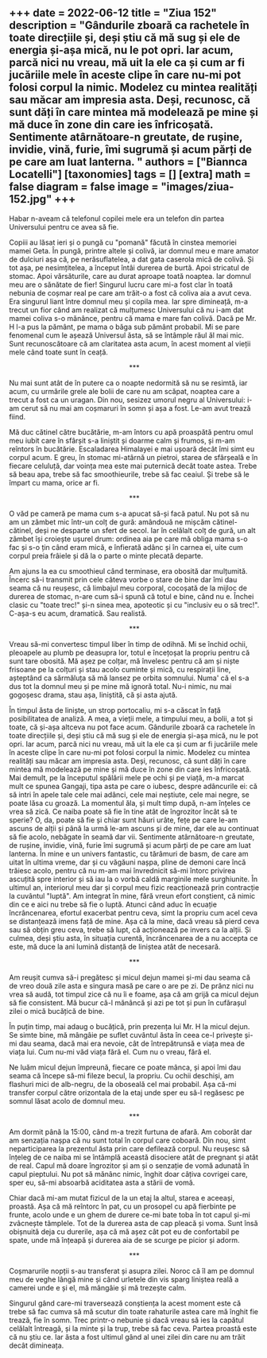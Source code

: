 
+++
date = 2022-06-12
title = "Ziua 152"
description = "Gândurile zboară ca rachetele în toate direcțiile și, deși știu că mă sug și ele de energia și-așa mică, nu le pot opri. Iar acum, parcă nici nu vreau, mă uit la ele ca și cum ar fi jucăriile mele în aceste clipe în care nu-mi pot folosi corpul la nimic. Modelez cu mintea realități sau măcar am impresia asta. Deși, recunosc, că sunt dăți în care mintea mă modelează pe mine și mă duce în zone din care ies înfricoșată. Sentimente atârnătoare-n greutate, de rușine, invidie, vină, furie, îmi sugrumă și acum părți de pe care am luat lanterna. "
authors = ["Biannca Locatelli"]
[taxonomies]
tags = []
[extra]
math = false
diagram = false
image = "images/ziua-152.jpg"
+++
---

Habar n-aveam că telefonul copilei mele era un telefon din partea Universului pentru ce avea să fie.

Copiii au lăsat ieri și o pungă cu "pomană" făcută în cinstea memoriei mamei Geta. În pungă, printre altele și colivă, iar domnul meu e mare amator de dulciuri așa că, pe nerăsuflatelea, a dat gata caserola mică de colivă. Și tot așa, pe nesimțitelea, a început întâi durerea de burtă. Apoi stricatul de stomac. Apoi vărsăturile, care au durat aproape toată noaptea. Iar domnul meu are o sănătate de fier! Singurul lucru care mi-a fost clar în toată nebunia de coșmar real pe care am trăit-o a fost că coliva aia a avut ceva. Era singurul liant între domnul meu și copila mea. Iar spre dimineață, m-a trecut un fior când am realizat că mulțumesc Universului că nu i-am dat mamei coliva s-o mănânce, pentru că mama e mare fan colivă. Dacă pe Mr. H l-a pus la pământ, pe mama o băga sub pământ probabil. Mi se pare fenomenal cum le așează Universul ăsta, să se întâmple răul ăl mai mic. Sunt recunoscătoare că am claritatea asta acum, în acest moment al vieții mele când toate sunt în ceață.

<p style="text-align: center;">***</p>

Nu mai sunt atât de în putere ca o noapte nedormită să nu se resimtă, iar acum, cu urmările grele ale bolii de care nu am scăpat, noaptea care a trecut a fost ca un uragan. Din nou, sesizez umorul negru al Universului: i-am cerut să nu mai am coșmaruri în somn și așa a fost. Le-am avut trează fiind.

Mă duc cătinel către bucătărie, m-am întors cu apă proaspătă pentru omul meu iubit care în sfârșit s-a liniștit și doarme calm și frumos, și m-am reîntors în bucătărie. Escaladarea Himalayei e mai ușoară decât îmi simt eu corpul acum. E greu, în stomac mi-atârnă un pietroi, starea de sfârșeală e în fiecare celuluță, dar voința mea este mai puternică decât toate astea. Trebe să beau apa, trebe să fac smoothieurile, trebe să fac ceaiul. Și trebe să le împart cu mama, orice ar fi.

<p style="text-align: center;">***</p>

O văd pe cameră pe mama cum s-a apucat să-și facă patul. Nu pot să nu am un zâmbet mic într-un colț de gură: amândouă ne mișcăm cătinel-cătinel, deși ne desparte un sfert de secol. Iar în celălalt colț de gură, un alt zâmbet își croiește ușurel drum: ordinea aia pe care mă obliga mama s-o fac și s-o țin când eram mică, e înfierată adânc și în carnea ei, uite cum corpul preia frâiele și dă la o parte o minte plecată departe.

Am ajuns la ea cu smoothieul când terminase, era obosită dar mulțumită. Încerc să-i transmit prin cele câteva vorbe o stare de bine dar îmi dau seama că nu reușesc, că limbajul meu corporal, cocoșată de la mijloc de durerea de stomac, n-are cum să-i spună că totul e bine, când nu e. Închei clasic cu "toate trec!" și-n sinea mea, apoteotic și cu "inclusiv eu o să trec!". C-așa-s eu acum, dramatică. Sau realistă.

<p style="text-align: center;">***</p>

Vreau să-mi convertesc timpul liber în timp de odihnă. Mi se închid ochii, pleoapele au plumb pe deasupra lor, totul e încețoșat la propriu pentru că sunt tare obosită. Mă așez pe colțar, mă învelesc pentru că am și niște frisoane pe la colțuri și stau acolo cuminte și mică, cu respirații line, așteptând ca sărmăluța să mă lansez pe orbita somnului. Numa' că el s-a dus tot la domnul meu și pe mine mă ignoră total. Nu-i nimic, nu mai gogoșesc drama, stau așa, liniștită, că și asta ajută.

În timpul ăsta de liniște, un strop portocaliu, mi s-a căscat în față posibilitatea de analiză. A mea, a vieții mele, a timpului meu, a bolii, a tot și toate, că și-așa altceva nu pot face acum. Gândurile zboară ca rachetele în toate direcțiile și, deși știu că mă sug și ele de energia și-așa mică, nu le pot opri. Iar acum, parcă nici nu vreau, mă uit la ele ca și cum ar fi jucăriile mele în aceste clipe în care nu-mi pot folosi corpul la nimic. Modelez cu mintea realități sau măcar am impresia asta. Deși, recunosc, că sunt dăți în care mintea mă modelează pe mine și mă duce în zone din care ies înfricoșată. Mai demult, pe la începutul spălării mele pe ochi și pe viață, m-a marcat mult ce spunea Gangaji, tipa asta pe care o iubesc, despre adâncurile ei: că să intri în apele tale cele mai adânci, cele mai neștiute, cele mai negre, se poate lăsa cu groază. La momentul ăla, și mult timp după, n-am înțeles ce vrea să zică. Ce naiba poate să fie în tine atât de îngrozitor încât să te sperie? O, da, poate să fie și chiar sunt hăuri urâte, fețe pe care le-am ascuns de alții și până la urmă le-am ascuns și de mine, dar ele au continuat să fie acolo, nebăgate în seamă dar vii. Sentimente atârnătoare-n greutate, de rușine, invidie, vină, furie îmi sugrumă și acum părți de pe care am luat lanterna. În mine e un univers fantastic, cu tărâmuri de basm, de care am uitat în ultima vreme, dar și cu văgăuni nașpa, pline de demoni care încă trăiesc acolo, pentru că nu m-am mai învrednicit să-mi întorc privirea ascuțită spre interior și să iau la o vorbă caldă marginile mele surghiunite. În ultimul an, interiorul meu dar și corpul meu fizic reacționează prin contracție la cuvântul "luptă". Am integrat în mine, fără vreun efort conștient, că nimic din ce e aici nu trebe să fie o luptă. Atunci când aduc în ecuație încrâncenarea, efortul exacerbat pentru ceva, simt la propriu cum acel ceva se distanțează imens față de mine. Așa că la mine, dacă vreau să pierd ceva sau să obțin greu ceva, trebe să lupt, că acționează pe invers ca la alții. Și culmea, deși știu asta, în situația curentă, încrâncenarea de a nu accepta ce este, mă duce la ani lumină distanță de liniștea atât de necesară.

<p style="text-align: center;">***</p>

Am reușit cumva să-i pregătesc și micul dejun mamei și-mi dau seama că de vreo două zile asta e singura masă pe care o are pe zi. De prânz nici nu vrea să audă, tot timpul zice că nu îi e foame, așa că am grijă ca micul dejun să fie consistent. Mă bucur că-l mănâncă și azi pe tot și pun în cufărașul zilei o mică bucățică de bine.

În puțin timp, mai adaug o bucățică, prin prezența lui Mr. H la micul dejun. Se simte bine, mă mângâie pe suflet cuvântul ăsta în ceea ce-l privește și-mi dau seama, dacă mai era nevoie, cât de întrepătrunsă e viața mea de viața lui. Cum nu-mi văd viața fără el. Cum nu o vreau, fără el.

Ne luăm micul dejun împreună, fiecare ce poate mânca, și apoi îmi dau seama că începe să-mi fileze becul, la propriu. Cu ochii deschiși, am flashuri mici de alb-negru, de la oboseală cel mai probabil. Așa că-mi transfer corpul către orizontala de la etaj unde sper eu să-l regăsesc pe somnul lăsat acolo de domnul meu.

<p style="text-align: center;">***</p>

Am dormit până la 15:00, când m-a trezit furtuna de afară. Am coborât dar am senzația nașpa că nu sunt total în corpul care coboară. Din nou, simt neparticiparea la prezentul ăsta prin care defilează corpul. Nu reușesc să înțeleg de ce naiba mi se întâmplă această disociere atât de pregnant și atât de real. Capul mă doare îngrozitor și am și o senzație de vomă adunată în capul pieptului. Nu pot să mănânc nimic, înghit doar câțiva covrigei care, sper eu, să-mi absoarbă aciditatea asta a stării de vomă.

Chiar dacă mi-am mutat fizicul de la un etaj la altul, starea e aceeași, proastă. Așa că mă reîntorc în pat, cu un prosopel cu apă fierbinte pe frunte, acolo unde e un ghem de durere ce-mi bate toba în tot capul și-mi zvâcnește tâmplele. Tot de la durerea asta de cap pleacă și voma. Sunt însă obișnuită deja cu durerile, așa că mă așez cât pot eu de confortabil pe spate, unde mă înțeapă și durerea aia de se scurge pe picior și adorm.

<p style="text-align: center;">***</p>

Coșmarurile nopții s-au transferat și asupra zilei. Noroc că îl am pe domnul meu de veghe lângă mine și când urletele din vis sparg liniștea reală a camerei unde e și el, mă mângâie și mă trezește calm.

Singurul gând care-mi traversează conștiența la acest moment este că trebe să fac cumva să mă scutur din toate rahaturile astea care mă înghit fie trează, fie în somn. Trec printr-o nebunie și dacă vreau să ies la capătul celălalt întreagă, și la minte și la trup, trebe să fac ceva. Partea proastă este că nu știu ce. Iar ăsta a fost ultimul gând al unei zilei din care nu am trăit decât dimineața.
